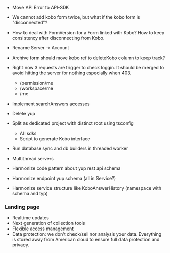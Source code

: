 - Move API Error to API-SDK
- We cannot add kobo form twice, but what if the kobo form is "disconnected"? 
- How to deal with FormVersion for a Form linked with Kobo? How to keep consistency after disconnecting from Kobo.

- Rename Server -> Account
- Archive form should move kobo ref to deleteKobo column to keep track?  
- Right now 3 requests are trigger to check loggin.
  It should be merged to avoid hitting the server for nothing especially when 403.
    - /permission/me
    - /workspace/me
    - /me

- Implement searchAnswers accesses
- Delete yup

- Split as dedicated project with distinct root using tsconfig
    - All sdks
    - Script to generate Kobo interface
- Run database sync and db builders in threaded worker
- Multithread servers
- Harmonize code pattern about yup rest api schema
- Harmonize endpoint yup schema (all in Service?)
- Harmonize service structure like KoboAnswerHistory (namespace with schema and typ)

### Landing page

- Realtime updates
- Next generation of collection tools
- Flexible access management
- Data protection: we don't check/sell nor analysis your data. Everything is stored away from American cloud to ensure
  full data protection and privacy. 
